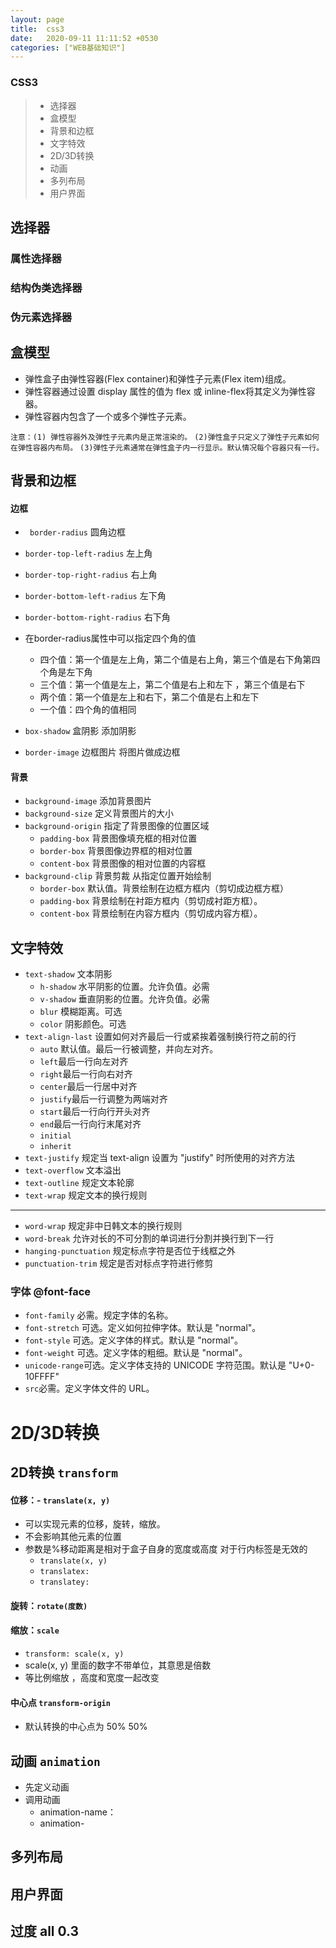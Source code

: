 ```yaml
---
layout: page
title:  css3
date:   2020-09-11 11:11:52 +0530
categories: ["WEB基础知识"]
---
```


### CSS3
>- 选择器
>- 盒模型
>- 背景和边框
>- 文字特效
>- 2D/3D转换
>- 动画
>- 多列布局
>- 用户界面

## 选择器

### 属性选择器


### 结构伪类选择器


### 伪元素选择器

## 盒模型

- 弹性盒子由弹性容器(Flex container)和弹性子元素(Flex item)组成。
- 弹性容器通过设置 display 属性的值为 flex 或 inline-flex将其定义为弹性容器。
- 弹性容器内包含了一个或多个弹性子元素。

``注意：(1) 弹性容器外及弹性子元素内是正常渲染的。``
``(2)弹性盒子只定义了弹性子元素如何在弹性容器内布局。``
``(3)弹性子元素通常在弹性盒子内一行显示。默认情况每个容器只有一行。``

## 背景和边框

#### 边框

- ``` border-radius``` 圆角边框
- ```border-top-left-radius``` 左上角
- ```border-top-right-radius``` 右上角
- ```border-bottom-left-radius``` 左下角
- ```border-bottom-right-radius``` 右下角
	
- 在border-radius属性中可以指定四个角的值
	- 四个值：第一个值是左上角，第二个值是右上角，第三个值是右下角第四个角是左下角
	- 三个值：第一个值是左上，第二个值是右上和左下 ，第三个值是右下
	- 两个值：第一个值是左上和右下，第二个值是右上和左下
	- 一个值：四个角的值相同

- ```box-shadow``` 盒阴影 添加阴影
- ```border-image``` 边框图片 将图片做成边框

#### 背景

- ```background-image``` 添加背景图片 
- ```background-size``` 定义背景图片的大小 
- ```background-origin``` 指定了背景图像的位置区域 
	- ```padding-box``` 背景图像填充框的相对位置
	- ```border-box``` 背景图像边界框的相对位置
	- ```content-box``` 背景图像的相对位置的内容框
- ```background-clip``` 背景剪裁  从指定位置开始绘制
	- ```border-box``` 默认值。背景绘制在边框方框内（剪切成边框方框）
	- ```padding-box``` 背景绘制在衬距方框内（剪切成衬距方框）。
	- ```content-box``` 背景绘制在内容方框内（剪切成内容方框）。

## 文字特效

- ```text-shadow``` 文本阴影
	- ```h-shadow``` 水平阴影的位置。允许负值。必需
	- ```v-shadow``` 垂直阴影的位置。允许负值。必需
	- ```blur``` 模糊距离。可选
	- ```color``` 阴影颜色。可选
- ```text-align-last``` 设置如何对齐最后一行或紧挨着强制换行符之前的行
	- ```auto``` 默认值。最后一行被调整，并向左对齐。
	- ```left```最后一行向左对齐
	- ```right```最后一行向右对齐
	- ```center```最后一行居中对齐
	- ```justify```最后一行调整为两端对齐
	- ```start```最后一行向行开头对齐
	- ```end```最后一行向行末尾对齐
	- ```initial```
	- ```inherit```
- ```text-justify``` 规定当 text-align 设置为 "justify" 时所使用的对齐方法
- ```text-overflow``` 文本溢出
- ```text-outline``` 规定文本轮廓
- ```text-wrap``` 规定文本的换行规则
 -----------------
- ```word-wrap``` 规定非中日韩文本的换行规则
- ```word-break``` 允许对长的不可分割的单词进行分割并换行到下一行
- ```hanging-punctuation``` 规定标点字符是否位于线框之外
- ```punctuation-trim``` 规定是否对标点字符进行修剪

### 字体  @font-face

- ```font-family``` 必需。规定字体的名称。
- ```font-stretch``` 可选。定义如何拉伸字体。默认是 "normal"。
- ```font-style``` 可选。定义字体的样式。默认是 "normal"。
- ```font-weight``` 可选。定义字体的粗细。默认是 "normal"。
- ```unicode-range```可选。定义字体支持的 UNICODE 字符范围。默认是 "U+0-10FFFF"
- ```src```必需。定义字体文件的 URL。


# 2D/3D转换

## 2D转换 ```transform```
#### 位移：- ```translate(x, y)```
- 可以实现元素的位移，旋转，缩放。
- 不会影响其他元素的位置
- 参数是%移动距离是相对于盒子自身的宽度或高度
	对于行内标签是无效的
	- ```translate(x, y)```
	- ```translatex:```
	- ```translatey:```


#### 旋转：```rotate(度数)```

#### 缩放：```scale```

- ```transform: scale(x, y)```
- scale(x, y) 里面的数字不带单位，其意思是倍数
- 等比例缩放 ，高度和宽度一起改变

#### 中心点 ```transform-origin```

- 默认转换的中心点为 50% 50% 

## 动画 ```animation```

- 先定义动画
- 调用动画
	- animation-name：
	- animation- 

## 多列布局

## 用户界面

## 过度 all 0.3